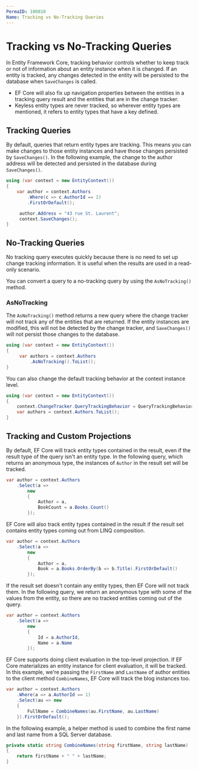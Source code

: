 ```yaml
---
PermaID: 100010
Name: Tracking vs No-Tracking Queries
---
```


# Tracking vs No-Tracking Queries

In Entity Framework Core, tracking behavior controls whether to keep track or not of information about an entity instance when it is changed. If an entity is tracked, any changes detected in the entity will be persisted to the database when `SaveChanges` is called. 

 - EF Core will also fix up navigation properties between the entities in a tracking query result and the entities that are in the change tracker.
 - Keyless entity types are never tracked, so wherever entity types are mentioned, it refers to entity types that have a key defined.

## Tracking Queries

By default, queries that return entity types are tracking. This means you can make changes to those entity instances and have those changes persisted by `SaveChanges()`. In the following example, the change to the author address will be detected and persisted in the database during `SaveChanges()`.

```csharp
using (var context = new EntityContext())
{
    var author = context.Authors
        .Where(c => c.AuthorId == 2)
        .FirstOrDefault();

     author.Address = "43 rue St. Laurent";
     context.SaveChanges();
}
```

## No-Tracking Queries

No tracking query executes quickly because there is no need to set up change tracking information. It is useful when the results are used in a read-only scenario.

You can convert a query to a no-tracking query by using the `AsNoTracking()` method.

### AsNoTracking

The `AsNoTracking()` method returns a new query where the change tracker will not track any of the entities that are returned. If the entity instances are modified, this will not be detected by the change tracker, and `SaveChanges()` will not persist those changes to the database.


```csharp
using (var context = new EntityContext())
{
     var authors = context.Authors
         .AsNoTracking().ToList();
}
```

You can also change the default tracking behavior at the context instance level.


```csharp
using (var context = new EntityContext())
{
    context.ChangeTracker.QueryTrackingBehavior = QueryTrackingBehavior.NoTracking;
    var authors = context.Authors.ToList();
}
```

## Tracking and Custom Projections

By default, EF Core will track entity types contained in the result, even if the result type of the query isn't an entity type. In the following query, which returns an anonymous type, the instances of `Author` in the result set will be tracked.

```csharp
var author = context.Authors
    .Select(a =>
        new
        {
            Author = a,
            BookCount = a.Books.Count()
        });
```

EF Core will also track entity types contained in the result if the result set contains entity types coming out from LINQ composition.

```csharp
var author = context.Authors
    .Select(a =>
        new
        {
            Author = a,
            Book = a.Books.OrderBy(b => b.Title).FirstOrDefault()
        });
```

If the result set doesn't contain any entity types, then EF Core will not track them. In the following query, we return an anonymous type with some of the values from the entity, so there are no tracked entities coming out of the query.

```csharp
var author = context.Authors
    .Select(a =>
        new
        {
            Id = a.AuthorId,
            Name = a.Name
        });
```

EF Core supports doing client evaluation in the top-level projection. If EF Core materializes an entity instance for client evaluation, it will be tracked. In this example, we're passing the `FirstName` and `LastName` of author entities to the client method `CombineNames`, EF Core will track the blog instances too.

```csharp
var author = context.Authors
    .Where(a => a.AuthorId == 1)
    .Select(au => new
    {
        FullName = CombineNames(au.FirstName, au.LastName)
    }).FirstOrDefault();
```

In the following example, a helper method is used to combine the first name and last name from a SQL Server database. 

```csharp
private static string CombineNames(string firstName, string lastName)
{
    return firstName + " " + lastName;
}
```